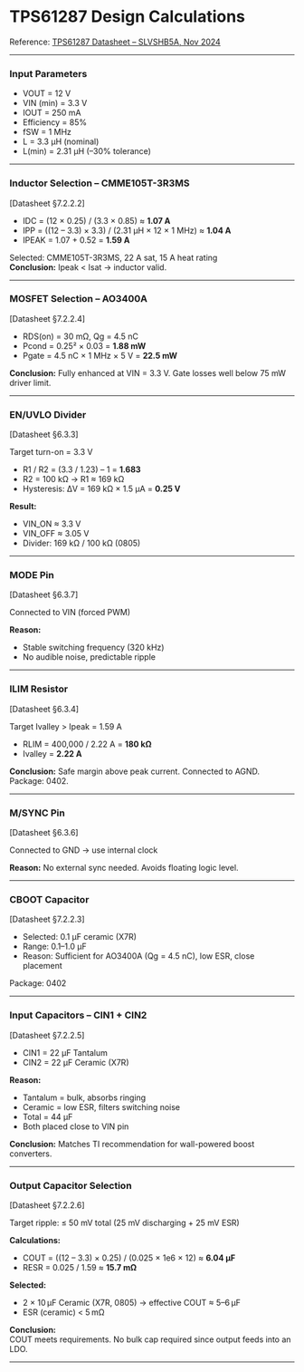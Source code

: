 # TPS61287 Design Calculations

Reference: [TPS61287 Datasheet – SLVSHB5A, Nov 2024](https://www.ti.com/lit/ds/symlink/tps61287.pdf)

---

### Input Parameters

- VOUT = 12 V  
- VIN (min) = 3.3 V  
- IOUT = 250 mA  
- Efficiency = 85%  
- fSW = 1 MHz  
- L = 3.3 µH (nominal)  
- L(min) = 2.31 µH (–30% tolerance)

---

### Inductor Selection – CMME105T-3R3MS  
[Datasheet §7.2.2.2]

- IDC = (12 × 0.25) / (3.3 × 0.85) ≈ **1.07 A**  
- IPP = ((12 – 3.3) × 3.3) / (2.31 µH × 12 × 1 MHz) ≈ **1.04 A**  
- IPEAK = 1.07 + 0.52 = **1.59 A**

Selected: CMME105T-3R3MS, 22 A sat, 15 A heat rating  
**Conclusion:** Ipeak < Isat → inductor valid.

---

### MOSFET Selection – AO3400A  
[Datasheet §7.2.2.4]

- RDS(on) = 30 mΩ, Qg = 4.5 nC  
- Pcond = 0.25² × 0.03 = **1.88 mW**  
- Pgate = 4.5 nC × 1 MHz × 5 V = **22.5 mW**

**Conclusion:** Fully enhanced at VIN = 3.3 V. Gate losses well below 75 mW driver limit.

---

### EN/UVLO Divider  
[Datasheet §6.3.3]

Target turn-on = 3.3 V  
- R1 / R2 = (3.3 / 1.23) – 1 = **1.683**  
- R2 = 100 kΩ → R1 ≈ 169 kΩ  
- Hysteresis: ΔV = 169 kΩ × 1.5 µA = **0.25 V**

**Result:**  
- VIN_ON ≈ 3.3 V  
- VIN_OFF ≈ 3.05 V  
- Divider: 169 kΩ / 100 kΩ (0805)

---

### MODE Pin  
[Datasheet §6.3.7]

Connected to VIN (forced PWM)

**Reason:**  
- Stable switching frequency (320 kHz)  
- No audible noise, predictable ripple

---

### ILIM Resistor  
[Datasheet §6.3.4]

Target Ivalley > Ipeak = 1.59 A  
- RLIM = 400,000 / 2.22 A = **180 kΩ**  
- Ivalley = **2.22 A**

**Conclusion:** Safe margin above peak current. Connected to AGND. Package: 0402.

---

### M/SYNC Pin  
[Datasheet §6.3.6]

Connected to GND → use internal clock

**Reason:** No external sync needed. Avoids floating logic level.

---

### CBOOT Capacitor  
[Datasheet §7.2.2.3]

- Selected: 0.1 µF ceramic (X7R)  
- Range: 0.1–1.0 µF  
- Reason: Sufficient for AO3400A (Qg = 4.5 nC), low ESR, close placement

Package: 0402

---

### Input Capacitors – CIN1 + CIN2  
[Datasheet §7.2.2.5]

- CIN1 = 22 µF Tantalum  
- CIN2 = 22 µF Ceramic (X7R)

**Reason:**  
- Tantalum = bulk, absorbs ringing  
- Ceramic = low ESR, filters switching noise  
- Total = 44 µF  
- Both placed close to VIN pin

**Conclusion:** Matches TI recommendation for wall-powered boost converters.

---

### Output Capacitor Selection  
[Datasheet §7.2.2.6]

Target ripple: ≤ 50 mV total (25 mV discharging + 25 mV ESR)

**Calculations:**

- COUT = ((12 – 3.3) × 0.25) / (0.025 × 1e6 × 12) ≈ **6.04 µF**
- RESR = 0.025 / 1.59 ≈ **15.7 mΩ**

**Selected:**

- 2 × 10 µF Ceramic (X7R, 0805) → effective COUT ≈ 5–6 µF
- ESR (ceramic) < 5 mΩ

**Conclusion:**  
COUT meets requirements. No bulk cap required since output feeds into an LDO.

---
